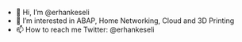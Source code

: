 - 👋 Hi, I’m @erhankeseli
- 👀 I’m interested in ABAP, Home Networking, Cloud and 3D Printing
- 📫 How to reach me Twitter: @erhankeseli

